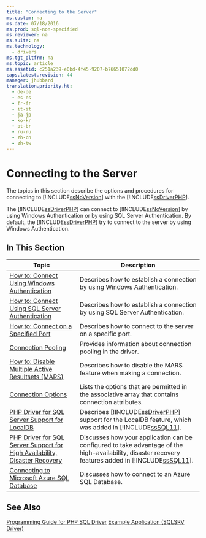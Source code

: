 ```yaml
---
title: "Connecting to the Server"
ms.custom: na
ms.date: 07/18/2016
ms.prod: sql-non-specified
ms.reviewer: na
ms.suite: na
ms.technology: 
  - drivers
ms.tgt_pltfrm: na
ms.topic: article
ms.assetid: c251a239-e0bd-4f45-9207-b76651072dd0
caps.latest.revision: 44
manager: jhubbard
translation.priority.ht: 
  - de-de
  - es-es
  - fr-fr
  - it-it
  - ja-jp
  - ko-kr
  - pt-br
  - ru-ru
  - zh-cn
  - zh-tw
---
```

# Connecting to the Server
The topics in this section describe the options and procedures for connecting to [!INCLUDE[ssNoVersion](../content/includes/ssNoVersion_md.md)] with the [!INCLUDE[ssDriverPHP](../content/includes/ssDriverPHP_md.md)].  
  
The [!INCLUDE[ssDriverPHP](../content/includes/ssDriverPHP_md.md)] can connect to [!INCLUDE[ssNoVersion](../content/includes/ssNoVersion_md.md)] by using Windows Authentication or by using SQL Server Authentication. By default, the [!INCLUDE[ssDriverPHP](../content/includes/ssDriverPHP_md.md)] try to connect to the server by using Windows Authentication.  
  
## In This Section  
  
|Topic|Description|  
|---------|---------------|  
|[How to: Connect Using Windows Authentication](../Topic/How%20to:%20Connect%20Using%20Windows%20Authentication.md)|Describes how to establish a connection by using Windows Authentication.|  
|[How to: Connect Using SQL Server Authentication](../Topic/How%20to:%20Connect%20Using%20SQL%20Server%20Authentication.md)|Describes how to establish a connection by using SQL Server Authentication.|  
|[How to: Connect on a Specified Port](../Topic/How%20to:%20Connect%20on%20a%20Specified%20Port.md)|Describes how to connect to the server on a specific port.|  
|[Connection Pooling](../content/Connection-Pooling--Microsoft-Drivers-for-PHP-for-SQL-Server-.md)|Provides information about connection pooling in the driver.|  
|[How to: Disable Multiple Active Resultsets (MARS)](../Topic/How%20to:%20Disable%20Multiple%20Active%20Resultsets%20(MARS).md)|Describes how to disable the MARS feature when making a connection.|  
|[Connection Options](../content/Connection-Options.md)|Lists the options that are permitted in the associative array that contains connection attributes.|  
|[PHP Driver for SQL Server Support for LocalDB](../content/PHP-Driver-for-SQL-Server-Support-for-LocalDB.md)|Describes [!INCLUDE[ssDriverPHP](../content/includes/ssDriverPHP_md.md)] support for the LocalDB feature, which was added in [!INCLUDE[ssSQL11](../content/includes/ssSQL11_md.md)].|  
|[PHP Driver for SQL Server Support for High Availability, Disaster Recovery](../content/PHP-Driver-for-SQL-Server-Support-for-High-Availability--Disaster-Recovery.md)|Discusses how your application can be configured to take advantage of the high-availability, disaster recovery features added in [!INCLUDE[ssSQL11](../content/includes/ssSQL11_md.md)].|  
|[Connecting to Microsoft Azure SQL Database](../content/Connecting-to-Microsoft-Azure-SQL-Database.md)|Discusses how to connect to an Azure SQL Database.|  
  
## See Also  
[Programming Guide for PHP SQL Driver](../content/Programming-Guide-for-PHP-SQL-Driver.md)
[Example Application &#40;SQLSRV Driver&#41;](../content/Example-Application--SQLSRV-Driver-.md)  
  
